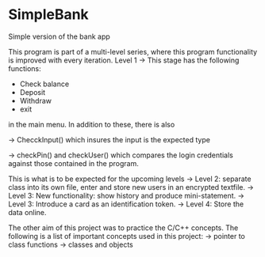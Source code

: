 # SimpleBank
Simple version of the bank app

This program is part of a multi-level series, where this program functionality is improved with every iteration. 
Level 1 -> This stage
has the following functions:
- Check balance
- Deposit
- Withdraw
- exit

in the main menu. In addition to these, there is also

-> ChecckInput() which insures the input is the expected type

-> checkPin() and checkUser() which compares the login credentials against those contained in the program.

This is what is to be expected for the upcoming levels
-> Level 2: separate class into its own file, enter and store new users in an encrypted textfile.
-> Level 3: New functionality: show history and produce mini-statement.
-> Level 3: Introduce a card as an identification token.
-> Level 4: Store the data online.

The other aim of this project was to practice the C/C++ concepts. The following is a list of important concepts used 
in this project:
-> pointer to class functions
-> classes and objects
